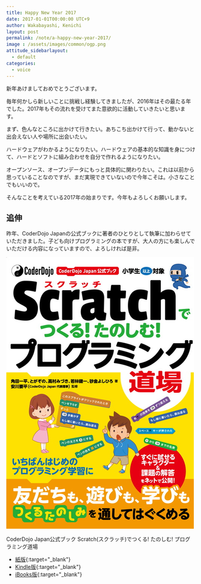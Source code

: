 ```yaml
---
title: Happy New Year 2017
date: 2017-01-01T00:00:00 UTC+9
author: Wakabayashi, Kenichi
layout: post
permalink: /note/a-happy-new-year-2017/
image : /assets/images/common/ogp.png
attitude_sidebarlayout:
  - default
categories:
  - voice
---
```

新年あけましておめでとうございます。

毎年何かしら新しいことに挑戦し経験してきましたが、2016年はその最たる年でした。2017年もその流れを受けてまた意欲的に活動していきたいと思います。

まず、色んなところに出かけて行きたい。あちこち出かけて行って、動かないと出会えない人や場所に出会いたい。

ハードウェアがわかるようになりたい。ハードウェアの基本的な知識を身につけて、ハードとソフトに組み合わせを自分で作れるようになりたい。

オープンソース、オープンデータにもっと具体的に関わりたい。これは以前から思っていることなのですが、まだ実現できていないので今年こそは。小さなことでもいいので。

そんなことを考えている2017年の始まりです。今年もよろしくお願いします。

## 追伸
昨年、CoderDojo Japanの公式ブックに著者のひとりとして執筆に加わらせていただきました。子ども向けプログラミングの本ですが、大人の方にも楽しんでいただける内容になっていますので、よろしければ是非。

 ![CoderDojo Japan公式ブック Scratch(スクラッチ)でつくる! たのしむ! プログラミング道場](/assets/images/2017/01/scratch_dojo.jpg)

CoderDojo Japan公式ブック Scratch(スクラッチ)でつくる! たのしむ! プログラミング道場

- [紙版](http://amzn.asia/4HpMwO9){:target="_blank"}
- [Kindle版](http://amzn.asia/e4R06Wx){:target="_blank"}
- [iBooks版](https://itunes.apple.com/jp/book/coderdojo-japan-gong-shibukku/id1189875071?l=en&mt=11){:target="_blank"}
 